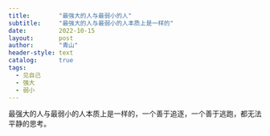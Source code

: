 ```yaml
---
title:        "最强大的人与最弱小的人"
subtitle:     "最强大的人与最弱小的人本质上是一样的"
date:         2022-10-15
layout:       post
author:       "青山"
header-style: text
catalog:      true
tags:
  - 见自己
  - 强大
  - 弱小
---
```


最强大的人与最弱小的人本质上是一样的，一个善于追逐，一个善于逃跑，都无法平静的思考。